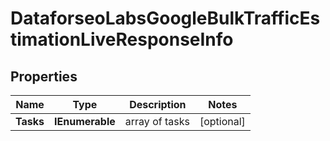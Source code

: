 # DataforseoLabsGoogleBulkTrafficEstimationLiveResponseInfo


## Properties

| Name | Type | Description | Notes |
|------------ | ------------- | ------------- | -------------|
**Tasks** | **IEnumerable<DataforseoLabsGoogleBulkTrafficEstimationLiveTaskInfo>** | array of tasks |[optional]|